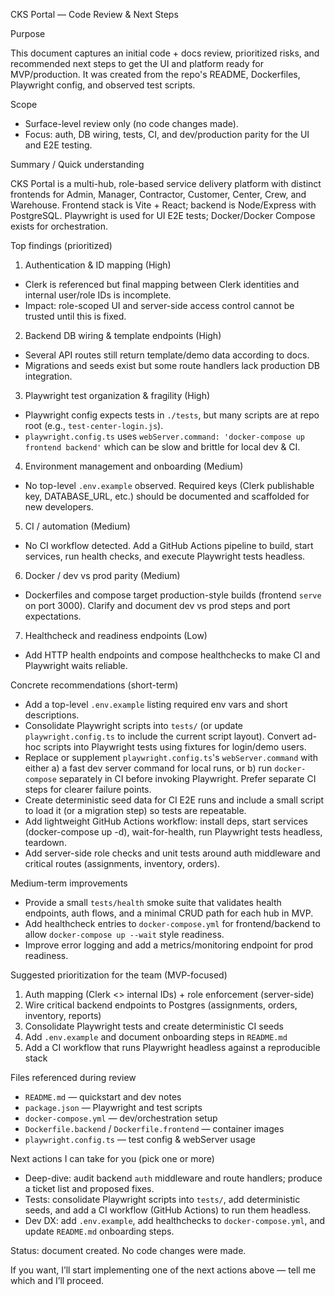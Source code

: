 CKS Portal — Code Review & Next Steps

Purpose

This document captures an initial code + docs review, prioritized risks, and recommended next steps to get the UI and platform ready for MVP/production. It was created from the repo's README, Dockerfiles, Playwright config, and observed test scripts.

Scope

- Surface-level review only (no code changes made).
- Focus: auth, DB wiring, tests, CI, and dev/production parity for the UI and E2E testing.

Summary / Quick understanding

CKS Portal is a multi-hub, role-based service delivery platform with distinct frontends for Admin, Manager, Contractor, Customer, Center, Crew, and Warehouse. Frontend stack is Vite + React; backend is Node/Express with PostgreSQL. Playwright is used for UI E2E tests; Docker/Docker Compose exists for orchestration.

Top findings (prioritized)

1) Authentication & ID mapping (High)
- Clerk is referenced but final mapping between Clerk identities and internal user/role IDs is incomplete.
- Impact: role-scoped UI and server-side access control cannot be trusted until this is fixed.

2) Backend DB wiring & template endpoints (High)
- Several API routes still return template/demo data according to docs.
- Migrations and seeds exist but some route handlers lack production DB integration.

3) Playwright test organization & fragility (High)
- Playwright config expects tests in `./tests`, but many scripts are at repo root (e.g., `test-center-login.js`).
- `playwright.config.ts` uses `webServer.command: 'docker-compose up frontend backend'` which can be slow and brittle for local dev & CI.

4) Environment management and onboarding (Medium)
- No top-level `.env.example` observed. Required keys (Clerk publishable key, DATABASE_URL, etc.) should be documented and scaffolded for new developers.

5) CI / automation (Medium)
- No CI workflow detected. Add a GitHub Actions pipeline to build, start services, run health checks, and execute Playwright tests headless.

6) Docker / dev vs prod parity (Medium)
- Dockerfiles and compose target production-style builds (frontend `serve` on port 3000). Clarify and document dev vs prod steps and port expectations.

7) Healthcheck and readiness endpoints (Low)
- Add HTTP health endpoints and compose healthchecks to make CI and Playwright waits reliable.

Concrete recommendations (short-term)

- Add a top-level `.env.example` listing required env vars and short descriptions.
- Consolidate Playwright scripts into `tests/` (or update `playwright.config.ts` to include the current script layout). Convert ad-hoc scripts into Playwright tests using fixtures for login/demo users.
- Replace or supplement `playwright.config.ts`'s `webServer.command` with either a) a fast dev server command for local runs, or b) run `docker-compose` separately in CI before invoking Playwright. Prefer separate CI steps for clearer failure points.
- Create deterministic seed data for CI E2E runs and include a small script to load it (or a migration step) so tests are repeatable.
- Add lightweight GitHub Actions workflow: install deps, start services (docker-compose up -d), wait-for-health, run Playwright tests headless, teardown.
- Add server-side role checks and unit tests around auth middleware and critical routes (assignments, inventory, orders).

Medium-term improvements

- Provide a small `tests/health` smoke suite that validates health endpoints, auth flows, and a minimal CRUD path for each hub in MVP.
- Add healthcheck entries to `docker-compose.yml` for frontend/backend to allow `docker-compose up --wait` style readiness.
- Improve error logging and add a metrics/monitoring endpoint for prod readiness.

Suggested prioritization for the team (MVP-focused)

1. Auth mapping (Clerk <> internal IDs) + role enforcement (server-side)
2. Wire critical backend endpoints to Postgres (assignments, orders, inventory, reports)
3. Consolidate Playwright tests and create deterministic CI seeds
4. Add `.env.example` and document onboarding steps in `README.md`
5. Add a CI workflow that runs Playwright headless against a reproducible stack

Files referenced during review

- `README.md` — quickstart and dev notes
- `package.json` — Playwright and test scripts
- `docker-compose.yml` — dev/orchestration setup
- `Dockerfile.backend` / `Dockerfile.frontend` — container images
- `playwright.config.ts` — test config & webServer usage

Next actions I can take for you (pick one or more)

- Deep-dive: audit backend `auth` middleware and route handlers; produce a ticket list and proposed fixes.
- Tests: consolidate Playwright scripts into `tests/`, add deterministic seeds, and add a CI workflow (GitHub Actions) to run them headless.
- Dev DX: add `.env.example`, add healthchecks to `docker-compose.yml`, and update `README.md` onboarding steps.

Status: document created. No code changes were made.

If you want, I’ll start implementing one of the next actions above — tell me which and I’ll proceed.
